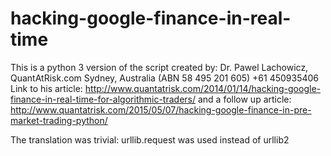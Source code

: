 # hacking-google-finance-in-real-time
This is a python 3 version of the script created by:
Dr. Pawel Lachowicz, QuantAtRisk.com  Sydney, Australia (ABN 58 495 201 605) +61 450935406
Link to his article:
http://www.quantatrisk.com/2014/01/14/hacking-google-finance-in-real-time-for-algorithmic-traders/
and a follow up article:
http://www.quantatrisk.com/2015/05/07/hacking-google-finance-in-pre-market-trading-python/

The translation was trivial: urllib.request was used instead of urllib2
